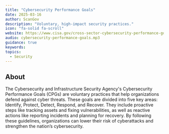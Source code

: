 ```yaml
---
title: "Cybersecurity Performance Goals"
date: 2025-03-16
author: ScanGov
description: "Voluntary, high-impact security practices."
icon: "fa-solid fa-scroll"
website: https://www.cisa.gov/cross-sector-cybersecurity-performance-goals
audio: cybersecurity-performance-goals.mp3
guidance: true
keywords: 
topics:
  - Security
---
```


## About

The Cybersecurity and Infrastructure Security Agency's Cybersecurity Performance Goals (CPGs) are voluntary practices that help organizations defend against cyber threats. These goals are divided into five key areas: Identify, Protect, Detect, Respond, and Recover. They include proactive steps like tracking assets and fixing vulnerabilities, as well as reactive actions like reporting incidents and planning for recovery. By following these guidelines, organizations can lower their risk of cyberattacks and strengthen the nation’s cybersecurity.